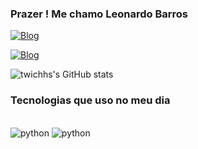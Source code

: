 ###  Prazer ! Me chamo Leonardo Barros
[![Blog](https://img.shields.io/badge/LinkedIn-0077B5?style=for-the-badge&logo=linkedin&logoColor=white)](https://www.linkedin.com/in/leonardo-barros-07330822a/)  

[![Blog](https://img.shields.io/badge/Instagram-E4405F?style=for-the-badge&logo=instagram&logoColor=white)](https://www.instagram.com/barrinhosl/)

![twichhs's GitHub stats](https://github-readme-stats.vercel.app/api?username=twichhs&theme=gotham&show_icons=true)

### Tecnologias que uso no meu dia
<div style="display: inline_block"><br/>
<img aling="center" alt= "python" src="https://img.shields.io/badge/Python-3776AB?style=for-the-badge&logo=python&logoColor=white"/>
<img aling="center" alt= "python" src="https://img.shields.io/badge/MySQL-00000F?style=for-the-badge&logo=mysql&logoColor=white"/>

</div>
